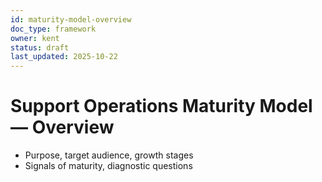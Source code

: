 ```yaml
---
id: maturity-model-overview
doc_type: framework
owner: kent
status: draft
last_updated: 2025-10-22
---
```


# Support Operations Maturity Model — Overview

- Purpose, target audience, growth stages
- Signals of maturity, diagnostic questions
